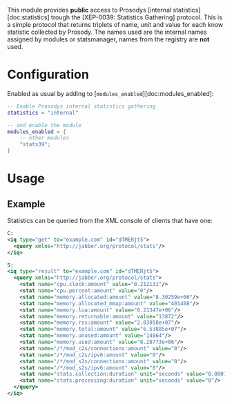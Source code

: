 This module provides **public** access to Prosodys
[internal statistics][doc:statistics] trough the
[XEP-0039: Statistics Gathering] protocol. This is a simple protocol
that returns triplets of name, unit and value for each know statistic
collected by Prosody. The names used are the internal names assigned by
modules or statsmanager, names from the registry are **not** used.

# Configuration

Enabled as usual by adding to [`modules_enabled`][doc:modules_enabled]:

```lua
-- Enable Prosodys internal statistics gathering
statistics = "internal"

-- and enable the module
modules_enabled = {
    -- other modules
    "stats39";
}
```

# Usage


## Example

Statistics can be queried from the XML console of clients that have one:

```xml
C:
<iq type="get" to="example.com" id="dTMERjt5">
  <query xmlns="http://jabber.org/protocol/stats"/>
</iq>

S:
<iq type="result" to="example.com" id="dTMERjt5">
  <query xmlns="http://jabber.org/protocol/stats">
    <stat name="cpu.clock:amount" value="0.212131"/>
    <stat name="cpu.percent:amount" value="0"/>
    <stat name="memory.allocated:amount" value="8.30259e+06"/>
    <stat name="memory.allocated_mmap:amount" value="401408"/>
    <stat name="memory.lua:amount" value="6.21347e+06"/>
    <stat name="memory.returnable:amount" value="13872"/>
    <stat name="memory.rss:amount" value="2.03858e+07"/>
    <stat name="memory.total:amount" value="6.53885e+07"/>
    <stat name="memory.unused:amount" value="14864"/>
    <stat name="memory.used:amount" value="8.28773e+06"/>
    <stat name="/*/mod_c2s/connections:amount" value="0"/>
    <stat name="/*/mod_c2s/ipv6:amount" value="0"/>
    <stat name="/*/mod_s2s/connections:amount" value="0"/>
    <stat name="/*/mod_s2s/ipv6:amount" value="0"/>
    <stat name="stats.collection:duration" unit="seconds" value="0.000125647"/>
    <stat name="stats.processing:duration" unit="seconds" value="0"/>
  </query>
</iq>
```

